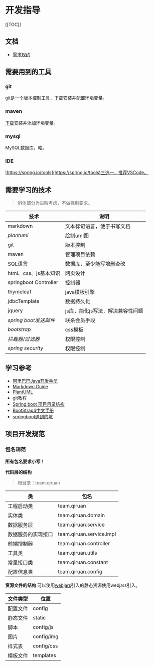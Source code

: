 # 开发指导

[[TOC]]

## 文档
- [需求规约](docs/demand.md)

## 需要用到的工具
### git
git是一个版本控制工具，[下载](https://git-scm.com/downloads)安装并配置环境变量。

### maven
[下载](https://maven.apache.org/download.cgi)安装并添加环境变量。

### mysql
MySQL数据库，略。

### IDE
[https://spring.io/tools](https://spring.io/tools)三选一，推荐VSCode。

## 需要学习的技术
> 斜体部分为进阶考虑，不做强制要求。

|技术|说明|
|---|---|
|markdown|文本标记语言，便于书写文档|
|*plantuml*|绘制uml图|
|git|版本控制|
|maven|管理项目依赖|
|SQL语言|数据库，至少能写增删查改|
|html、css、js基本知识|网页设计|
|springboot Controller|控制器|
|thymeleaf|java模板引擎|
|jdbcTemplate|数据持久化|
|jquery|js库，简化js写法，解决兼容性问题|
|*spring boot发送邮件*|联系会员手段|
|*bootstrap*|css模板|
|*拦截器/过滤器*|权限控制|
|*spring security*|权限控制|

## 学习参考
- [阿里巴巴Java开发手册](https://yq.aliyun.com/articles/69327)
- [Markdown Guide](https://simplemde.com/markdown-guide)
- [PlantUML](http://plantuml.com/zh/)
- [git教程](https://www.liaoxuefeng.com/wiki/896043488029600)
- [Spring boot 项目目录结构](https://blog.csdn.net/u012675150/article/details/79351990)
- [BootStrap4中文手册](http://code.z01.com/v4/docs/)
- [springboot遇到的坑](https://www.ntutn.top/show/90)

## 项目开发规范
### 包名规范
**所有包名要求小写！**

**代码层的结构**
> 根目录：team.qiruan

|类|包名|
|---|---|
|工程启动类|team.qiruan|
|实体类|team.qiruan.domain|
|数据服务层|team.qiruan.service|
|数据服务的实现接口|team.qiruan.service.impl|
|前端控制器|team.qiruan.controller|
|工具类|team.qiruan.utils|
|常量接口类|team.qiruan.constant|
|配置信息类|team.qiruan.config|

**资源文件的结构**
可以使用[webjars](https://www.jianshu.com/p/66d1b35bcd9d)引入的静态资源使用webjars引入。

|文件类型|位置|
|---|---|
|配置文件|config|
|静态文件|static|
|脚本|config/js|
|图片|config/img|
|样式表|config/css|
|模板文件|templates|
